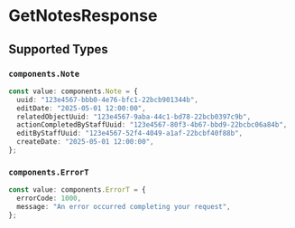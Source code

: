 # GetNotesResponse


## Supported Types

### `components.Note`

```typescript
const value: components.Note = {
  uuid: "123e4567-bbb0-4e76-bfc1-22bcb901344b",
  editDate: "2025-05-01 12:00:00",
  relatedObjectUuid: "123e4567-9aba-44c1-bd78-22bcb0397c9b",
  actionCompletedByStaffUuid: "123e4567-80f3-4b67-bbd9-22bcbc06a84b",
  editByStaffUuid: "123e4567-52f4-4049-a1af-22bcbf40f88b",
  createDate: "2025-05-01 12:00:00",
};
```

### `components.ErrorT`

```typescript
const value: components.ErrorT = {
  errorCode: 1000,
  message: "An error occurred completing your request",
};
```

